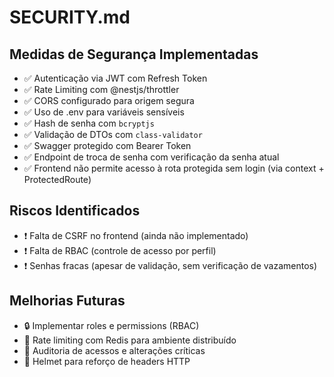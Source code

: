 # SECURITY.md

## Medidas de Segurança Implementadas

- ✅ Autenticação via JWT com Refresh Token
- ✅ Rate Limiting com @nestjs/throttler
- ✅ CORS configurado para origem segura
- ✅ Uso de .env para variáveis sensíveis
- ✅ Hash de senha com `bcryptjs`
- ✅ Validação de DTOs com `class-validator`
- ✅ Swagger protegido com Bearer Token
- ✅ Endpoint de troca de senha com verificação da senha atual
- ✅ Frontend não permite acesso à rota protegida sem login (via context + ProtectedRoute)

## Riscos Identificados

- ❗ Falta de CSRF no frontend (ainda não implementado)
- ❗ Falta de RBAC (controle de acesso por perfil)
- ❗ Senhas fracas (apesar de validação, sem verificação de vazamentos)

## Melhorias Futuras

- 🔒 Implementar roles e permissions (RBAC)
- 🧠 Rate limiting com Redis para ambiente distribuído
- 📜 Auditoria de acessos e alterações críticas
- 🔐 Helmet para reforço de headers HTTP